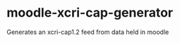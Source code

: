 moodle-xcri-cap-generator
=========================

Generates an xcri-cap1.2 feed from data held in moodle
